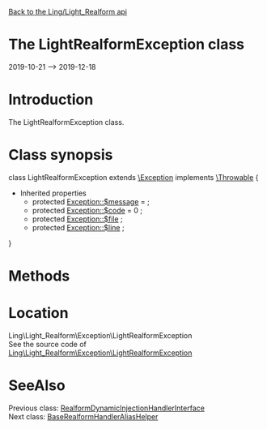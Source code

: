 [Back to the Ling/Light_Realform api](https://github.com/lingtalfi/Light_Realform/blob/master/doc/api/Ling/Light_Realform.md)



The LightRealformException class
================
2019-10-21 --> 2019-12-18






Introduction
============

The LightRealformException class.



Class synopsis
==============


class <span class="pl-k">LightRealformException</span> extends [\Exception](http://php.net/manual/en/class.exception.php) implements [\Throwable](http://php.net/manual/en/class.throwable.php) {

- Inherited properties
    - protected  [Exception::$message](#property-message) =  ;
    - protected  [Exception::$code](#property-code) = 0 ;
    - protected  [Exception::$file](#property-file) ;
    - protected  [Exception::$line](#property-line) ;

}






Methods
==============






Location
=============
Ling\Light_Realform\Exception\LightRealformException<br>
See the source code of [Ling\Light_Realform\Exception\LightRealformException](https://github.com/lingtalfi/Light_Realform/blob/master/Exception/LightRealformException.php)



SeeAlso
==============
Previous class: [RealformDynamicInjectionHandlerInterface](https://github.com/lingtalfi/Light_Realform/blob/master/doc/api/Ling/Light_Realform/DynamicInjection/RealformDynamicInjectionHandlerInterface.md)<br>Next class: [BaseRealformHandlerAliasHelper](https://github.com/lingtalfi/Light_Realform/blob/master/doc/api/Ling/Light_Realform/Handler/AliasHelper/BaseRealformHandlerAliasHelper.md)<br>
